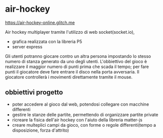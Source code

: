 # air-hockey

https://air-hockey-online.glitch.me

Air hockey multiplayer tramite l'utilizzo di web socket(socket.io),
- grafica realizzata con la libreria P5
- server express

Gli utenti potranno giocare contro un altra persona impostando lo stesso numero di stanza generato da uno degli utenti. 
L'obbiettivo del gioco è realizzare il maggior numero di punti prima che scada il tempo; per fare punti il giocatore deve fare entrare il disco nella porta avversaria. Il giocatore controllerà i movimenti direttamente tramite il mouse.

## obbiettivi progetto

- poter accedere al gioco dal web, potendosi collegare con macchine differenti
- gestire le stanze delle partite, permettendo di organizzare partite private
- ricreare la fisica dell'air hockey con l'aiuto della libreria matter-js
- creare multeplici campi da gioco, con forme o regole differenti(tempo a disposizione, forza d'attrito)

